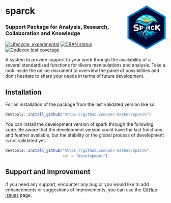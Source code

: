 
<!-- README.md is generated from README.Rmd. Please edit that file -->

# sparck <a href="https://umr-marbec.github.io/sparck/"><img src="man/figures/logo.png" align="right" height="138" alt="sparck website" /></a>

### Support Package for Analysis, Research, Collaboration and Knowledge

<!-- badges: start -->

[![Lifecycle:
experimental](https://img.shields.io/badge/lifecycle-experimental-orange.svg)](https://lifecycle.r-lib.org/articles/stages.html#experimental)
[![CRAN
status](https://www.r-pkg.org/badges/version/sparck)](https://CRAN.R-project.org/package=sparck)
[![Codecov test
coverage](https://codecov.io/gh/umr-marbec/sparck/graph/badge.svg)](https://app.codecov.io/gh/umr-marbec/sparck)
<!-- badges: end -->

A system to provide support to your work through the availability of a
several standardised functions for divers manipulations and analysis.
Take a look inside the online document to overview the panel of
possibilities and don’t hesitate to share your needs in terms of future
development.

## Installation

For an installation of the package from the last validated version like
so:

``` r
devtools::install_github("https://github.com/umr-marbec/sparck")
```

You can install the development version of spark through the following
code. Be aware that the development version could have the last
functions and feather available, but the stability or the global process
of development is not validated yet.

``` r
devtools::install_github("https://github.com/umr-marbec/sparck",
                         ref = "development")
```

## Support and improvement

If you need any support, encounter any bug or you would like to add
enhancements or suggestions of improvements, you can use the [GitHub
issues](https://github.com/umr-marbec/sparck/issues) page.

